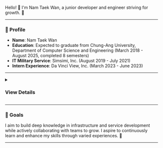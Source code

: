 Hello! 👋 I'm Nam Taek Wan, a junior developer and engineer striving for growth. 🌱

---

### 👤 Profile
- **Name**: Nam Taek Wan
- **Education**: Expected to graduate from Chung-Ang University, Department of Computer Science and Engineering (March 2018 - August 2025, completed 8 semesters)
- **IT Military Service**: Simsimi, Inc. (August 2019 - July 2021)
- **Intern Experience**: Da Vinci View, Inc. (March 2023 - June 2023)

---

<details>
<summary><h3>View Details</h3></summary>
    
### 🛠️ Skills

- **Proficient**:
    - Android (Kotlin)
    - JavaScript
    - Java

- **Intermediate**:
    - HTML/CSS
    - Python
    - Git
    - Redmine
    
- **Familiar**:
    - C/C++
    - C#

---

### 🎓 Certifications
- 정보처리기능사 (Obtained December 26, 2016)
- GTQ 1급 (Obtained July 14, 2017)
- 정보기기운용기능사 (Obtained July 5, 2017)
- [TOPCIT](https://www.topcit.or.kr/) score of 620 (Obtained November 27, 2023)
- 정보처리기사 (Obtained June 18, 2024)

---

### 🌍 Interests
- **Related to Development**:
    - Infrastructure
    - IoT
    - App and Web Development
    - Server Development

- **Other Interests**:
    - DIY (3D printing, woodworking, etc.)
    - Flight simulation

---

### 🎉 Achievements
- Encouragement Award at the 32nd Korea Olympiad in Informatics (2015)
- Working scholarships and service scholarships from Chung-Ang University (Various projects executed)

---

### 🤖 Project Experience
- **[Polling App Development](https://github.com/1105nam/polling-client)**: Client app development and various feature implementations
- **CCTV Integration System Development**: Overall planning and maintenance of the system
- **Server Setup and Maintenance**: Experience in setting up and leveraging servers for various organizational purposes

</details>

---

### 🌟 Goals
I aim to build deep knowledge in infrastructure and service development while actively collaborating with teams to grow. I aspire to continuously learn and enhance my skills through varied experiences. 🤝

---
